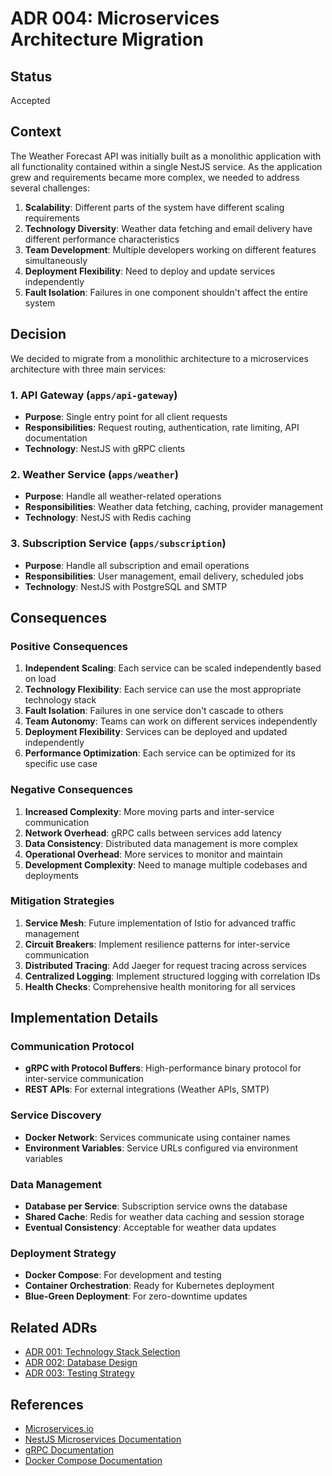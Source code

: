 # ADR 004: Microservices Architecture Migration

## Status

Accepted

## Context

The Weather Forecast API was initially built as a monolithic application with all functionality contained within a single NestJS service. As the application grew and requirements became more complex, we needed to address several challenges:

1. **Scalability**: Different parts of the system have different scaling requirements
2. **Technology Diversity**: Weather data fetching and email delivery have different performance characteristics
3. **Team Development**: Multiple developers working on different features simultaneously
4. **Deployment Flexibility**: Need to deploy and update services independently
5. **Fault Isolation**: Failures in one component shouldn't affect the entire system

## Decision

We decided to migrate from a monolithic architecture to a microservices architecture with three main services:

### 1. API Gateway (`apps/api-gateway`)
- **Purpose**: Single entry point for all client requests
- **Responsibilities**: Request routing, authentication, rate limiting, API documentation
- **Technology**: NestJS with gRPC clients

### 2. Weather Service (`apps/weather`)
- **Purpose**: Handle all weather-related operations
- **Responsibilities**: Weather data fetching, caching, provider management
- **Technology**: NestJS with Redis caching

### 3. Subscription Service (`apps/subscription`)
- **Purpose**: Handle all subscription and email operations
- **Responsibilities**: User management, email delivery, scheduled jobs
- **Technology**: NestJS with PostgreSQL and SMTP

## Consequences

### Positive Consequences

1. **Independent Scaling**: Each service can be scaled independently based on load
2. **Technology Flexibility**: Each service can use the most appropriate technology stack
3. **Fault Isolation**: Failures in one service don't cascade to others
4. **Team Autonomy**: Teams can work on different services independently
5. **Deployment Flexibility**: Services can be deployed and updated independently
6. **Performance Optimization**: Each service can be optimized for its specific use case

### Negative Consequences

1. **Increased Complexity**: More moving parts and inter-service communication
2. **Network Overhead**: gRPC calls between services add latency
3. **Data Consistency**: Distributed data management is more complex
4. **Operational Overhead**: More services to monitor and maintain
5. **Development Complexity**: Need to manage multiple codebases and deployments

### Mitigation Strategies

1. **Service Mesh**: Future implementation of Istio for advanced traffic management
2. **Circuit Breakers**: Implement resilience patterns for inter-service communication
3. **Distributed Tracing**: Add Jaeger for request tracing across services
4. **Centralized Logging**: Implement structured logging with correlation IDs
5. **Health Checks**: Comprehensive health monitoring for all services

## Implementation Details

### Communication Protocol
- **gRPC with Protocol Buffers**: High-performance binary protocol for inter-service communication
- **REST APIs**: For external integrations (Weather APIs, SMTP)

### Service Discovery
- **Docker Network**: Services communicate using container names
- **Environment Variables**: Service URLs configured via environment variables

### Data Management
- **Database per Service**: Subscription service owns the database
- **Shared Cache**: Redis for weather data caching and session storage
- **Eventual Consistency**: Acceptable for weather data updates

### Deployment Strategy
- **Docker Compose**: For development and testing
- **Container Orchestration**: Ready for Kubernetes deployment
- **Blue-Green Deployment**: For zero-downtime updates

## Related ADRs

- [ADR 001: Technology Stack Selection](./adr001.md)
- [ADR 002: Database Design](./adr002.md)
- [ADR 003: Testing Strategy](./adr003.md)

## References

- [Microservices.io](https://microservices.io/)
- [NestJS Microservices Documentation](https://docs.nestjs.com/microservices/basics)
- [gRPC Documentation](https://grpc.io/docs/)
- [Docker Compose Documentation](https://docs.docker.com/compose/) 